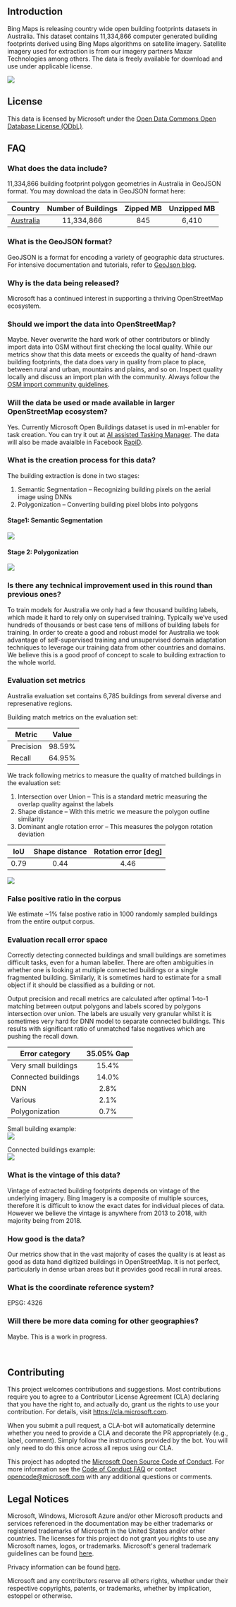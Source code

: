 ## Introduction
Bing Maps is releasing country wide open building footprints datasets in Australia. This dataset contains 11,334,866 computer generated building footprints derived using Bing Maps algorithms on satellite imagery. Satellite imagery used for extraction is from our imagery partners Maxar Technologies among others. The data is freely available for download and use under applicable license.

![](/images/example.jpg)

## License
This data is licensed by Microsoft under the [Open Data Commons Open Database License (ODbL)](https://opendatacommons.org/licenses/odbl/).

## FAQ
### What does the data include?
11,334,866‬ building footprint polygon geometries in Australia in GeoJSON format. You may download the data in GeoJSON format here:

| Country       | Number of Buildings  | Zipped MB | Unzipped MB |
| ------------- |:-------------:|:-----:|:-----:|
| [Australia](https://usbuildingdata.blob.core.windows.net/australia-buildings/Australia_2020-06-21.geojson.zip)|11,334,866‬|845|6,410|

### What is the GeoJSON format?
GeoJSON is a format for encoding a variety of geographic data structures. 
For intensive documentation and tutorials, refer to [GeoJson blog](http://geojson.org/).

### Why is the data being released?
Microsoft has a continued interest in supporting a thriving OpenStreetMap ecosystem.

### Should we import the data into OpenStreetMap?
Maybe. Never overwrite the hard work of other contributors or blindly import data into OSM without first checking the local quality. While our metrics show that this data meets or exceeds the quality of hand-drawn building footprints, the data does vary in quality from place to place, between rural and urban, mountains and plains, and so on. Inspect quality locally and discuss an import plan with the community. Always follow the [OSM import community guidelines](https://wiki.openstreetmap.org/wiki/Import/Guidelines).

### Will the data be used or made available in larger OpenStreetMap ecosystem?
Yes. Currently Microsoft Open Buildings dataset is used in ml-enabler for task creation. You can try it out at [AI assisted Tasking Manager](https://tasks-assisted.hotosm.org/). The data will also be made avaialble in Facebook [RapiD](https://mapwith.ai/rapid#background=Bing&disable_features=boundaries&map=2.00/0.0/0.0).

### What is the creation process for this data?
The building extraction is done in two stages:
1.	Semantic Segmentation – Recognizing building pixels on the aerial image using DNNs
2.	Polygonization – Converting building pixel blobs into polygons

#### Stage1: Semantic Segmentation
![](/images/segmentation.jpg)

#### Stage 2: Polygonization
![](/images/polygonization.jpg)

### Is there any technical improvement used in this round than previous ones? 
To train models for Australia we only had a few thousand building labels, which made it hard to rely only on supervised training. Typically we’ve used hundreds of thousands or best case tens of millions of building labels for training. In order to create a good and robust model for Australia we took advantage of self-supervised training and unsupervised domain adaptation techniques to leverage our training data from other countries and domains. We believe this is a good proof of concept to scale to building extraction to the whole world.

### Evaluation set metrics
Australia evaluation set contains 6,785 buildings from several diverse and represenative regions.

Building match metrics on the evaluation set:

| Metric | Value |
| --- | :---: |
| Precision | 98.59% |
| Recall | 64.95% |

We track following metrics to measure the quality of matched buildings in the evaluation set:
1. Intersection over Union – This is a standard metric measuring the overlap quality against the labels
2. Shape distance – With this metric we measure the polygon outline similarity
3. Dominant angle rotation error – This measures the polygon rotation deviation

| IoU | Shape distance | Rotation error [deg] |
| :---: | :---: | :---: |
|  0.79 | 0.44 | 4.46 |

![](/images/bldgmetrics.JPG)

### False positive ratio in the corpus

We estimate ~1% false postive ratio in 1000 randomly sampled buildings from the entire output corpus.

### Evaluation recall error space
Correctly detecting connected buildings and small buildings are sometimes difficult tasks, even for a human labeller. There are often ambiguities in whether one is looking at multiple connected buildings or a single fragmented building. Similarly, it is sometimes hard to estimate for a small object if it should be classified as a building or not. 

Output precision and recall metrics are calculated after optimal 1-to-1 matching between output polygons and labels scored by polygons intersection over union. The labels are usually very granular whilst it is sometimes very hard for DNN model to separate connected buildings. This results with significant ratio of unmatched false negatives which are pushing the recall down.  

| Error category | 35.05% Gap |
| --- | :---: |
| Very small buildings | 15.4% |
| Connected buildings | 14.0% |
| DNN | 2.8% |
| Various | 2.1% |
| Polygonization | 0.7% |

Small building example:  
![](/images/small_building_example.jpg)

Connected buildings example:  
![](/images/connected_buildings_example.JPG)

### What is the vintage of this data?
Vintage of extracted building footprints depends on vintage of the underlying imagery. Bing Imagery is a composite of multiple sources, therefore it is difficult to know the exact dates for individual pieces of data. However we believe the vintage is anywhere from 2013 to 2018, with majority being from 2018.

### How good is the data?
Our metrics show that in the vast majority of cases the quality is at least as good as data hand digitized buildings in OpenStreetMap. It is not perfect, particularly in dense urban areas but it provides good recall in rural areas.

### What is the coordinate reference system?
EPSG: 4326

### Will there be more data coming for other geographies?
Maybe. This is a work in progress.

<br>

## Contributing

This project welcomes contributions and suggestions.  Most contributions require you to agree to a
Contributor License Agreement (CLA) declaring that you have the right to, and actually do, grant us
the rights to use your contribution. For details, visit https://cla.microsoft.com.

When you submit a pull request, a CLA-bot will automatically determine whether you need to provide
a CLA and decorate the PR appropriately (e.g., label, comment). Simply follow the instructions
provided by the bot. You will only need to do this once across all repos using our CLA.

This project has adopted the [Microsoft Open Source Code of Conduct](https://opensource.microsoft.com/codeofconduct/).
For more information see the [Code of Conduct FAQ](https://opensource.microsoft.com/codeofconduct/faq/) or
contact [opencode@microsoft.com](mailto:opencode@microsoft.com) with any additional questions or comments.

## Legal Notices

Microsoft, Windows, Microsoft Azure and/or other Microsoft products and services referenced in the documentation
may be either trademarks or registered trademarks of Microsoft in the United States and/or other countries.
The licenses for this project do not grant you rights to use any Microsoft names, logos, or trademarks.
Microsoft's general trademark guidelines can be found [here](http://go.microsoft.com/fwlink/?LinkID=254653).

Privacy information can be found [here](https://privacy.microsoft.com/en-us/).

Microsoft and any contributors reserve all others rights, whether under their respective copyrights, patents,
or trademarks, whether by implication, estoppel or otherwise.
